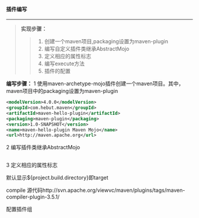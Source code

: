 #### 插件编写
----

> **实现步骤：**
>> 1. 创建一个maven项目,packaging设置为maven-plugin  
>> 2. 编写自定义插件类继承AbstractMojo 
>> 3. 定义相应的属性标志
>> 4. 编写execute方法
>> 5. 插件的配置

**编写步骤：**
1 使用maven-archetype-mojo插件创建一个maven项目。其中，maven项目中的packaging设置为maven-plugin  
``` xml
<modelVersion>4.0.0</modelVersion>
<groupId>com.hebut.maven</groupId>
<artifactId>maven-hello-plugin</artifactId>
<packaging>maven-plugin</packaging>
<version>1.0-SNAPSHOT</version>
<name>maven-hello-plugin Maven Mojo</name>
<url>http://maven.apache.org</url>
```
2 编写插件类继承AbstractMojo  
``` java

```
3 定义相应的属性标志
 
默认显示${project.build.directory}即target

compile 源代码http://svn.apache.org/viewvc/maven/plugins/tags/maven-compiler-plugin-3.5.1/

配置插件组